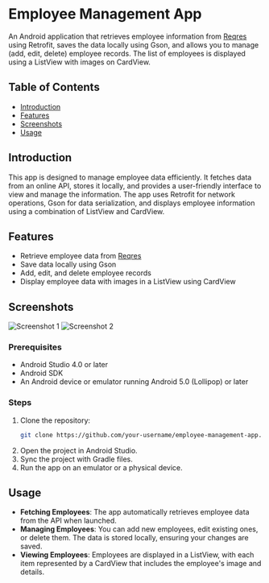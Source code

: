 # Employee Management App

An Android application that retrieves employee information from [Reqres](https://reqres.in/) using Retrofit, saves the data locally using Gson, and allows you to manage (add, edit, delete) employee records. The list of employees is displayed using a ListView with images on CardView.

## Table of Contents

- [Introduction](#introduction)
- [Features](#features)
- [Screenshots](#screenshots)
- [Usage](#usage)

## Introduction

This app is designed to manage employee data efficiently. It fetches data from an online API, stores it locally, and provides a user-friendly interface to view and manage the information. The app uses Retrofit for network operations, Gson for data serialization, and displays employee information using a combination of ListView and CardView.

## Features

- Retrieve employee data from [Reqres](https://reqres.in/)
- Save data locally using Gson
- Add, edit, and delete employee records
- Display employee data with images in a ListView using CardView

## Screenshots

![Screenshot 1](path/to/screenshot1.png)
![Screenshot 2](path/to/screenshot2.png)
<!-- Add more screenshots as needed -->


### Prerequisites

- Android Studio 4.0 or later
- Android SDK
- An Android device or emulator running Android 5.0 (Lollipop) or later

### Steps

1. Clone the repository:
    ```bash
    git clone https://github.com/your-username/employee-management-app.git 
    ```
2. Open the project in Android Studio.
3. Sync the project with Gradle files.
4. Run the app on an emulator or a physical device.

## Usage

- **Fetching Employees**: The app automatically retrieves employee data from the API when launched.
- **Managing Employees**: You can add new employees, edit existing ones, or delete them. The data is stored locally, ensuring your changes are saved.
- **Viewing Employees**: Employees are displayed in a ListView, with each item represented by a CardView that includes the employee's image and details.



